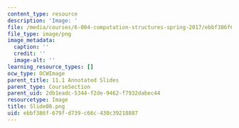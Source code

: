 ```yaml
---
content_type: resource
description: 'Image: '
file: /media/courses/6-004-computation-structures-spring-2017/ebbf386f679fd739c66c430c39218887_Slide08.png
file_type: image/png
image_metadata:
  caption: ''
  credit: ''
  image-alt: ''
learning_resource_types: []
ocw_type: OCWImage
parent_title: 11.1 Annotated Slides
parent_type: CourseSection
parent_uid: 2db1eadc-5344-f2de-9462-f7932dabec44
resourcetype: Image
title: Slide08.png
uid: ebbf386f-679f-d739-c66c-430c39218887
---
```

